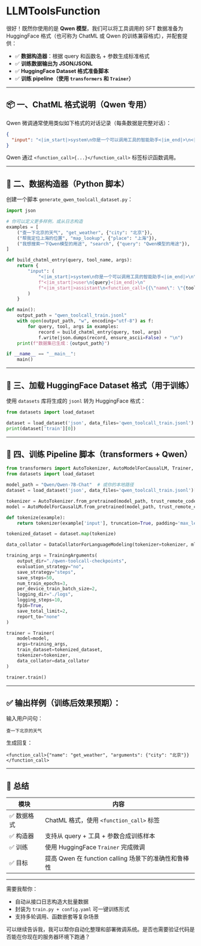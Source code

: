 # LLMToolsFunction
很好！既然你使用的是 **Qwen 模型**，我们可以将工具调用的 SFT 数据准备为 HuggingFace 格式（也可称为 ChatML 或 Qwen 的训练兼容格式），并配套提供：

- ✅ **数据构造器**：根据 query 和函数名 + 参数生成标准格式
- ✅ **训练数据输出为 JSON/JSONL**
- ✅ **HuggingFace Dataset 格式准备脚本**
- ✅ **训练 pipeline（使用 `transformers` 和 `Trainer`）**

---

## 📦 一、ChatML 格式说明（Qwen 专用）

Qwen 微调通常使用类似如下格式的对话记录（每条数据是完整对话）：

```json
{
  "input": "<|im_start|>system\n你是一个可以调用工具的智能助手<|im_end|>\n<|im_start|>user\n查一下广州天气<|im_end|>\n<|im_start|>assistant\n<function_call>{\"name\": \"get_weather\", \"arguments\": {\"city\": \"广州\"}}</function_call><|im_end|>"
}
```

Qwen 通过 `<function_call>{...}</function_call>` 标签标识函数调用。

---

## 🧰 二、数据构造器（Python 脚本）

创建一个脚本 `generate_qwen_toolcall_dataset.py`：

```python
import json

# 你可以定义更多样例，或从日志构造
examples = [
    ("查一下北京的天气", "get_weather", {"city": "北京"}),
    ("帮我定位上海的位置", "map_lookup", {"place": "上海"}),
    ("我想搜索一下Qwen模型的用途", "search", {"query": "Qwen模型的用途"}),
]

def build_chatml_entry(query, tool_name, args):
    return {
        "input": (
            "<|im_start|>system\n你是一个可以调用工具的智能助手<|im_end|>\n"
            f"<|im_start|>user\n{query}<|im_end|>\n"
            f"<|im_start|>assistant\n<function_call>{{\"name\": \"{tool_name}\", \"arguments\": {json.dumps(args, ensure_ascii=False)}}}</function_call><|im_end|>"
        )
    }

def main():
    output_path = "qwen_toolcall_train.jsonl"
    with open(output_path, "w", encoding="utf-8") as f:
        for query, tool, args in examples:
            record = build_chatml_entry(query, tool, args)
            f.write(json.dumps(record, ensure_ascii=False) + "\n")
    print(f"数据集已生成：{output_path}")

if __name__ == "__main__":
    main()
```

---

## 📂 三、加载 HuggingFace Dataset 格式（用于训练）

使用 `datasets` 库将生成的 `jsonl` 转为 HuggingFace 格式：

```python
from datasets import load_dataset

dataset = load_dataset('json', data_files='qwen_toolcall_train.jsonl')
print(dataset['train'][0])
```

---

## 🔧 四、训练 Pipeline 脚本（transformers + Qwen）

```python
from transformers import AutoTokenizer, AutoModelForCausalLM, Trainer, TrainingArguments, DataCollatorForLanguageModeling
from datasets import load_dataset

model_path = "Qwen/Qwen-7B-Chat"  # 或你的本地路径
dataset = load_dataset('json', data_files='qwen_toolcall_train.jsonl')['train']

tokenizer = AutoTokenizer.from_pretrained(model_path, trust_remote_code=True)
model = AutoModelForCausalLM.from_pretrained(model_path, trust_remote_code=True)

def tokenize(example):
    return tokenizer(example['input'], truncation=True, padding='max_length', max_length=1024)

tokenized_dataset = dataset.map(tokenize)

data_collator = DataCollatorForLanguageModeling(tokenizer=tokenizer, mlm=False)

training_args = TrainingArguments(
    output_dir="./qwen-toolcall-checkpoints",
    evaluation_strategy="no",
    save_strategy="steps",
    save_steps=50,
    num_train_epochs=3,
    per_device_train_batch_size=2,
    logging_dir="./logs",
    logging_steps=10,
    fp16=True,
    save_total_limit=2,
    report_to="none"
)

trainer = Trainer(
    model=model,
    args=training_args,
    train_dataset=tokenized_dataset,
    tokenizer=tokenizer,
    data_collator=data_collator
)

trainer.train()
```

---

## ✅ 输出样例（训练后效果预期）：

输入用户问句：
```
查一下北京的天气
```

生成回复：
```
<function_call>{"name": "get_weather", "arguments": {"city": "北京"}}</function_call>
```

---

## 🎯 总结

| 模块 | 内容 |
|------|------|
| ✅ 数据格式 | ChatML 格式，使用 `<function_call>` 标签 |
| ✅ 构造器 | 支持从 query + 工具 + 参数合成训练样本 |
| ✅ 训练 | 使用 HuggingFace `Trainer` 完成微调 |
| ✅ 目标 | 提高 Qwen 在 function calling 场景下的准确性和鲁棒性 |

---

需要我帮你：
- 自动从接口日志构造大批量数据
- 封装为 `train.py + config.yaml` 可一键训练形式
- 支持多轮调用、函数嵌套等复杂场景

可以继续告诉我，我可以帮你自动化整理和部署微调系统。是否也需要验证代码是否能在你现在的服务器环境下跑通？
